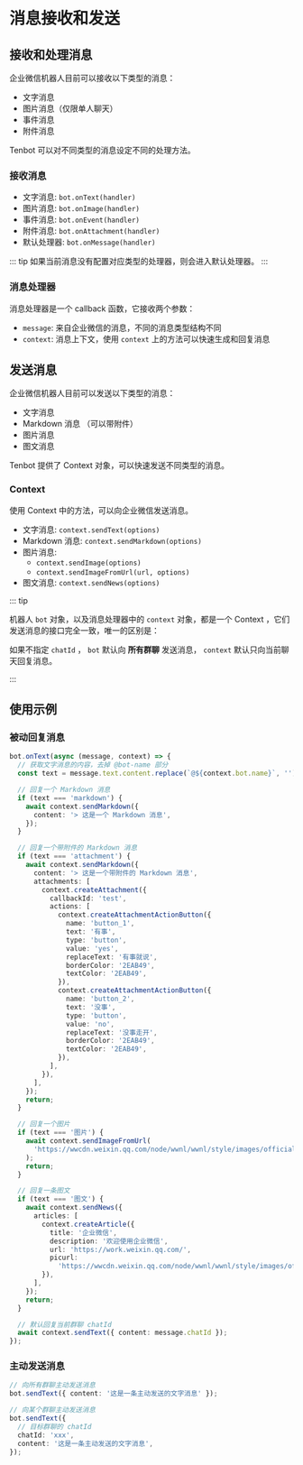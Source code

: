 # 消息接收和发送

## 接收和处理消息

企业微信机器人目前可以接收以下类型的消息：

- 文字消息
- 图片消息（仅限单人聊天）
- 事件消息
- 附件消息

Tenbot 可以对不同类型的消息设定不同的处理方法。

### 接收消息

- 文字消息: `bot.onText(handler)`
- 图片消息: `bot.onImage(handler)`
- 事件消息: `bot.onEvent(handler)`
- 附件消息: `bot.onAttachment(handler)`
- 默认处理器: `bot.onMessage(handler)`

::: tip
如果当前消息没有配置对应类型的处理器，则会进入默认处理器。
:::

### 消息处理器

消息处理器是一个 callback 函数，它接收两个参数：

- `message`: 来自企业微信的消息，不同的消息类型结构不同
- `context`: 消息上下文，使用 `context` 上的方法可以快速生成和回复消息

## 发送消息

企业微信机器人目前可以发送以下类型的消息：

- 文字消息
- Markdown 消息 （可以带附件）
- 图片消息
- 图文消息

Tenbot 提供了 Context 对象，可以快速发送不同类型的消息。

### Context

使用 Context 中的方法，可以向企业微信发送消息。

- 文字消息: `context.sendText(options)`
- Markdown 消息: `context.sendMarkdown(options)`
- 图片消息:
  - `context.sendImage(options)`
  - `context.sendImageFromUrl(url, options)`
- 图文消息: `context.sendNews(options)`

::: tip

机器人 `bot` 对象，以及消息处理器中的 `context` 对象，都是一个 Context ，它们发送消息的接口完全一致，唯一的区别是：

如果不指定 `chatId` ， `bot` 默认向 __所有群聊__ 发送消息， `context` 默认只向当前聊天回复消息。

:::

## 使用示例

### 被动回复消息

```ts
bot.onText(async (message, context) => {
  // 获取文字消息的内容，去掉 @bot-name 部分
  const text = message.text.content.replace(`@${context.bot.name}`, '').trim();

  // 回复一个 Markdown 消息
  if (text === 'markdown') {
    await context.sendMarkdown({
      content: '> 这是一个 Markdown 消息',
    });
  }

  // 回复一个带附件的 Markdown 消息
  if (text === 'attachment') {
    await context.sendMarkdown({
      content: '> 这是一个带附件的 Markdown 消息',
      attachments: [
        context.createAttachment({
          callbackId: 'test',
          actions: [
            context.createAttachmentActionButton({
              name: 'button_1',
              text: '有事',
              type: 'button',
              value: 'yes',
              replaceText: '有事就说',
              borderColor: '2EAB49',
              textColor: '2EAB49',
            }),
            context.createAttachmentActionButton({
              name: 'button_2',
              text: '没事',
              type: 'button',
              value: 'no',
              replaceText: '没事走开',
              borderColor: '2EAB49',
              textColor: '2EAB49',
            }),
          ],
        }),
      ],
    });
    return;
  }

  // 回复一个图片
  if (text === '图片') {
    await context.sendImageFromUrl(
      'https://wwcdn.weixin.qq.com/node/wwnl/wwnl/style/images/officialImages$e8e6cbe6.png'
    );
    return;
  }

  // 回复一条图文
  if (text === '图文') {
    await context.sendNews({
      articles: [
        context.createArticle({
          title: '企业微信',
          description: '欢迎使用企业微信',
          url: 'https://work.weixin.qq.com/',
          picurl:
            'https://wwcdn.weixin.qq.com/node/wwnl/wwnl/style/images/officialImages$e8e6cbe6.png',
        }),
      ],
    });
    return;
  }

  // 默认回复当前群聊 chatId
  await context.sendText({ content: message.chatId });
});
```

### 主动发送消息

```ts
// 向所有群聊主动发送消息
bot.sendText({ content: '这是一条主动发送的文字消息' });

// 向某个群聊主动发送消息
bot.sendText({
  // 目标群聊的 chatId
  chatId: 'xxx',
  content: '这是一条主动发送的文字消息',
});
```
